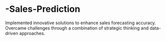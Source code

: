 # -Sales-Prediction
Implemented innovative solutions to enhance sales forecasting accuracy. Overcame challenges through a combination of strategic thinking and data-driven approaches.
